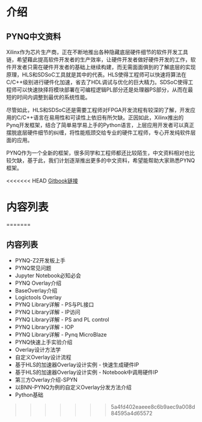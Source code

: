 # 介绍

## PYNQ中文资料

Xilinx作为芯片生产商，正在不断地推出各种隐藏底层硬件细节的软件开发工具链，希望藉此提高软件开发者的生产效率，让硬件开发者做好硬件开发的工作，软件开发者只需在硬件开发者的基础上继续构建，而无需面面俱到的了解底层的实现原理，HLS和SDSoC工具就是其中的代表。HLS使得工程师可以快速将算法在C/C++级别进行硬件化加速，省去了HDL调试与优化的巨大精力。SDSoC使得工程师可以快速抉择将模块部署在可编程逻辑PL部分还是处理器PS部分，从而在最短的时间内调整到最优的系统性能。

尽管如此，HLS和SDSoC还是需要工程师对FPGA开发流程有较深的了解，开发应用的C/C++语言在易用性和可读性上依旧有所欠缺。正因如此，Xilinx推出的Pynq开发框架，结合了简单易学易上手的Python语言，上层应用开发者可以真正摆脱底层硬件细节的纠缠，将性能瓶颈交给专业的硬件工程师，专心开发纯软件层面的应用。

PYNQ作为一个全新的框架，很多同学和工程师都还比较陌生，中文资料相对也比较欠缺，基于此，我们计划逐渐推出更多的中文资料，希望能帮助大家熟悉PYNQ框架。

<<<<<<< HEAD
[Gitbook链接](https://pynqdocs.gitbook.io/pynq-tutorial/)

# 内容列表
=======
## 内容列表

* PYNQ-Z2开发板上手
* PYNQ常见问题
* Jupyter Notebook必知必会
* PYNQ Overlay介绍
* BaseOverlay介绍
* Logictools Overlay
* PYNQ Library详解 - PS与PL接口
* PYNQ Library详解 - IP访问
* PYNQ Library详解 - PS and PL control
* PYNQ Library详解 - IOP
* PYNQ Library详解 - Pynq MicroBlaze
* PYNQ快速上手实验介绍
* Overlay设计方法学
* 自定义Overlay设计流程
* 基于HLS的加速器Overlay设计实例 - 快速生成硬件IP
* 基于HLS的加速器Overlay设计实例 - Notebook中调用硬件IP
* 第三方Overlay介绍-SPYN
* 以BNN-PYNQ为例的自定义Overlay分发方法介绍
* Python基础
>>>>>>> 5a4fd402eaeee8c6b9aec9a008d84595a4d65572


